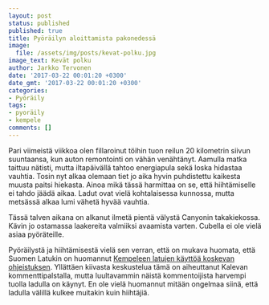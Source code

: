 ```yaml
---
layout: post
status: published
published: true
title: Pyöräilyn aloittamista pakonedessä
image:
  file: /assets/img/posts/kevat-polku.jpg
image_text: Kevät polku
author: Jarkko Tervonen
date: '2017-03-22 00:01:20 +0300'
date_gmt: '2017-03-22 00:01:20 +0300'
categories:
- Pyöräily
tags:
- pyoräily
- kempele
comments: []
---
```

Pari viimeistä viikkoa olen fillaroinut töihin tuon reilun 20 kilometrin siivun suuntaansa, kun auton remontointi on vähän venähtänyt. Aamulla matka taittuu nätisti, mutta iltapäivällä tahtoo energiapula sekä loska hidastaa vauhtia. Tosin nyt alkaa olemaan tiet jo aika hyvin puhdistettu kaikesta muusta paitsi hiekasta. Ainoa mikä tässä harmittaa on se, että hiihtämiselle ei tahdo jäädä aikaa. Ladut ovat vielä kohtalaisessa kunnossa, mutta metsässä alkaa lumi vähetä hyvää vauhtia.

Tässä talven aikana on alkanut ilmetä pientä välystä Canyonin takakiekossa. Kävin jo ostamassa laakereita valmiiksi avaamista varten. Cubella ei ole vielä asiaa pyöräteille.

Pyöräilystä ja hiihtämisestä vielä sen verran, että on mukava huomata, että Suomen Latukin on huomannut [Kempeleen latujen käyttöä koskevan ohjeistuksen](http://www.kaleva.fi/uutiset/oulu/kempele-salli-laduilla-pyorailyn-ja-kavelyn-kunnan-latuohjeet-valittiin-kuukauden-ulkoiluteoksi/754935/). Yllättäen kiivasta keskustelua tämä on aiheuttanut Kalevan kommenttipalstalla, mutta luultavammin näistä kommentoijista harvempi tuolla ladulla on käynyt. En ole vielä huomannut mitään ongelmaa siinä, että ladulla välillä kulkee muitakin kuin hiihtäjiä.
